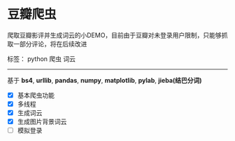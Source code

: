 # 豆瓣爬虫

爬取豆瓣影评并生成词云的小DEMO，目前由于豆瓣对未登录用户限制，只能够抓取一部分评论，将在后续改进

标签： python  爬虫  词云

---
基于 **bs4**, **urllib**, **pandas**, **numpy**, **matplotlib**, **pylab**, **jieba(结巴分词)**

- [X] 基本爬虫功能
- [X] 多线程
- [X] 生成词云
- [X] 生成图片背景词云
- [ ] 模拟登录